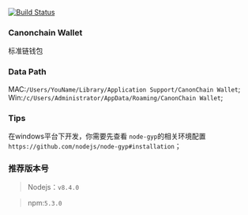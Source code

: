[![Build Status](https://travis-ci.org/canonchain/canonchain-wallet.svg?branch=master)](https://travis-ci.org/canonchain/canonchain-wallet)
### Canonchain Wallet

标准链钱包

### Data Path

MAC:`/Users/YouName/Library/Application Support/CanonChain Wallet`;
Win:`/c/Users/Administrator/AppData/Roaming/CanonChain Wallet`;

### Tips 

在windows平台下开发，你需要先查看 `node-gyp`的相关环境配置`https://github.com/nodejs/node-gyp#installation`；

### 推荐版本号

> Nodejs：`v8.4.0`

> npm:`5.3.0`